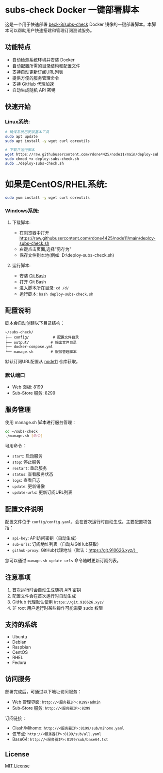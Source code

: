 # subs-check Docker 一键部署脚本

这是一个用于快速部署 [beck-8/subs-check](https://github.com/beck-8/subs-check) Docker 镜像的一键部署脚本。本脚本可以帮助用户快速搭建和管理订阅测试服务。

## 功能特点

- 自动检测系统环境并安装 Docker
- 自动配置所需的目录结构和配置文件
- 支持自动更新订阅URL列表
- 提供方便的服务管理命令
- 支持 GitHub 代理加速
- 自动生成随机 API 密钥

## 快速开始

### Linux系统:
```bash
# 确保系统已安装基本工具
sudo apt update
sudo apt install -y wget curl coreutils

# 下载并运行脚本
wget https://raw.githubusercontent.com/rdone4425/node11/main/deploy-subs-check.sh
sudo chmod +x deploy-subs-check.sh
sudo ./deploy-subs-check.sh
```

# 如果是CentOS/RHEL系统:
```bash
sudo yum install -y wget curl coreutils
```

### Windows系统:
1. 下载脚本:
   - 在浏览器中打开 https://raw.githubusercontent.com/rdone4425/node11/main/deploy-subs-check.sh
   - 右键点击页面,选择"另存为"
   - 保存文件到本地(例如: D:\deploy-subs-check.sh)

2. 运行脚本:
   - 安装 [Git Bash](https://git-scm.com/downloads)
   - 打开 Git Bash
   - 进入脚本所在目录: `cd /d/`
   - 运行脚本: `bash deploy-subs-check.sh`

## 配置说明

脚本会自动创建以下目录结构：
```
~/subs-check/
├── config/           # 配置文件目录
├── output/          # 输出文件目录
├── docker-compose.yml
└── manage.sh        # 服务管理脚本
```

默认订阅URL配置从 [node11](https://github.com/rdone4425/node11/blob/main/raw_urls.txt) 仓库获取。

### 默认端口

- Web 面板: 8199
- Sub-Store 服务: 8299

## 服务管理

使用 manage.sh 脚本进行服务管理：

```bash
cd ~/subs-check
./manage.sh [命令]
```

可用命令：
- `start`: 启动服务
- `stop`: 停止服务
- `restart`: 重启服务
- `status`: 查看服务状态
- `logs`: 查看日志
- `update`: 更新镜像
- `update-urls`: 更新订阅URL列表

## 配置文件说明

配置文件位于 `config/config.yaml`，会在首次运行时自动生成。主要配置项包括：

- `api-key`: API访问密钥（自动生成）
- `sub-urls`: 订阅地址列表（自动从GitHub获取）
- `github-proxy`: GitHub代理地址（默认：https://git.910626.xyz/）

您可以通过 `manage.sh update-urls` 命令随时更新订阅列表。

## 注意事项

1. 首次运行时会自动生成随机 API 密钥
2. 配置文件会在首次运行时自动生成
3. GitHub 代理默认使用 `https://git.910626.xyz/`
4. 非 root 用户运行时某些操作可能需要 sudo 权限

## 支持的系统

- Ubuntu
- Debian
- Raspbian
- CentOS
- RHEL
- Fedora

## 访问服务

部署完成后，可通过以下地址访问服务：

- Web 管理界面: `http://<服务器IP>:8199/admin`
- Sub-Store 服务: `http://<服务器IP>:8299`

订阅链接：
- Clash/Mihomo: `http://<服务器IP>:8199/sub/mihomo.yaml`
- 仅节点: `http://<服务器IP>:8199/sub/all.yaml`
- Base64: `http://<服务器IP>:8199/sub/base64.txt`

## License

[MIT License](LICENSE)
